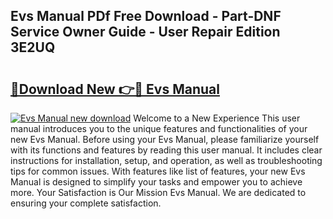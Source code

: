 ## Evs Manual PDf Free Download - Part-DNF Service Owner Guide - User Repair Edition 3E2UQ

# <h2><a href="http://cf26825.oget.top/?id=Evs+Manual">🔗Download New 👉🔴 Evs Manual</a></h2>

[![Evs Manual new download](https://i.imgur.com/5g1atiW.png)](http://cf26825.oget.top/?id=Evs+Manual)
Welcome to a New Experience This user manual introduces you to the unique features and functionalities of your new Evs Manual. Before using your Evs Manual, please familiarize yourself with its functions and features by reading this user manual. It includes clear instructions for installation, setup, and operation, as well as troubleshooting tips for common issues. With features like list of features, your new Evs Manual is designed to simplify your tasks and empower you to achieve more. Your Satisfaction is Our Mission Evs Manual. We are dedicated to ensuring your complete satisfaction.
